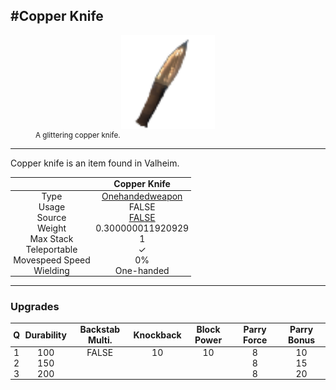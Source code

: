 <meta property="og:title" content="Copper Knife - MoreValheim" /><meta property="og:type" content="website" /><meta property="og:image" content="/assets/copper_knife.png" /><meta property="og:description" content="Copper Knife is an item found in Valheim." /><meta name="theme-color" content="#546D78"><meta name="twitter:card" content="summary_large_image">
#Copper Knife
-------------
<style>img {width:20px;}.tb {width:150px;display: block;margin-left: auto;margin-right: auto;}</style>

<style>.md-typeset table:not([class]) th:not([align]) {min-width:unset!important;}</style>
<style>td{padding:0em 0.3em!important;text-align:center!important;border-left:.05rem solid var(--md-default-fg-color--lightest)}</style>

<style>th{padding:0.1em 0.3em!important;text-align:center!important;font-weight:bold}</style>

<style>pre{text-align:right!important}</style>
<style>table tr td:first-child {border-left: 0;};</style>

<figure><img src="/assets/copper_knife.png" class="tb" /><figcaption><small>A glittering copper knife.</small></figcaption></figure>

-------------

Copper knife is an item found in Valheim.

|        | Copper Knife              |
| ----------- | ------------------------------------ |
| Type | [Onehandedweapon](../../types/onehandedweapon)
| Usage | FALSE<br>
| Source | [FALSE](../../items/false)
| Weight | 0.300000011920929 |
| Max Stack | 1 |
| Teleportable | ✓
| Movespeed Speed | 0%
| Wielding | One-handed


-------------

### Upgrades
| Q | Durability | Backstab Multi. | Knockback | Block Power | Parry Force | Parry Bonus
| - | - | - | - | - | - | - 
1 | 100 | FALSE | 10 | 10 | 8 | 10 | 4 | 
 | 2 | 150 |  |  |  | 8 | 15 |  | 
 | 3 | 200 |  |  |  | 8 | 20 |  | 
